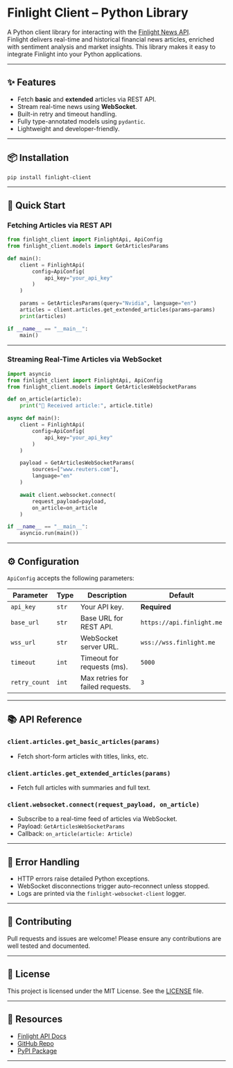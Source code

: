 # Finlight Client – Python Library

A Python client library for interacting with the [Finlight News API](https://finlight.me).  
Finlight delivers real-time and historical financial news articles, enriched with sentiment analysis and market insights. This library makes it easy to integrate Finlight into your Python applications.

---

## ✨ Features

- Fetch **basic** and **extended** articles via REST API.
- Stream real-time news using **WebSocket**.
- Built-in retry and timeout handling.
- Fully type-annotated models using `pydantic`.
- Lightweight and developer-friendly.

---

## 📦 Installation

```bash
pip install finlight-client
```

---

## 🚀 Quick Start

### Fetching Articles via REST API

```python
from finlight_client import FinlightApi, ApiConfig
from finlight_client.models import GetArticlesParams

def main():
    client = FinlightApi(
        config=ApiConfig(
            api_key="your_api_key"
        )
    )

    params = GetArticlesParams(query="Nvidia", language="en")
    articles = client.articles.get_extended_articles(params=params)
    print(articles)

if __name__ == "__main__":
    main()
```

---

### Streaming Real-Time Articles via WebSocket

```python
import asyncio
from finlight_client import FinlightApi, ApiConfig
from finlight_client.models import GetArticlesWebSocketParams

def on_article(article):
    print("📨 Received article:", article.title)

async def main():
    client = FinlightApi(
        config=ApiConfig(
            api_key="your_api_key"
        )
    )

    payload = GetArticlesWebSocketParams(
        sources=["www.reuters.com"],
        language="en"
    )

    await client.websocket.connect(
        request_payload=payload,
        on_article=on_article
    )

if __name__ == "__main__":
    asyncio.run(main())
```

---

## ⚙️ Configuration

`ApiConfig` accepts the following parameters:

| Parameter     | Type  | Description                      | Default                   |
| ------------- | ----- | -------------------------------- | ------------------------- |
| `api_key`     | `str` | Your API key.                    | **Required**              |
| `base_url`    | `str` | Base URL for REST API.           | `https://api.finlight.me` |
| `wss_url`     | `str` | WebSocket server URL.            | `wss://wss.finlight.me`   |
| `timeout`     | `int` | Timeout for requests (ms).       | `5000`                    |
| `retry_count` | `int` | Max retries for failed requests. | `3`                       |

---

## 📚 API Reference

### `client.articles.get_basic_articles(params)`

- Fetch short-form articles with titles, links, etc.

### `client.articles.get_extended_articles(params)`

- Fetch full articles with summaries and full text.

### `client.websocket.connect(request_payload, on_article)`

- Subscribe to a real-time feed of articles via WebSocket.
- Payload: `GetArticlesWebSocketParams`
- Callback: `on_article(article: Article)`

---

## 🧯 Error Handling

- HTTP errors raise detailed Python exceptions.
- WebSocket disconnections trigger auto-reconnect unless stopped.
- Logs are printed via the `finlight-websocket-client` logger.

---

## 🤝 Contributing

Pull requests and issues are welcome!
Please ensure any contributions are well tested and documented.

---

## 📄 License

This project is licensed under the MIT License. See the [LICENSE](LICENSE) file.

---

## 🔗 Resources

- [Finlight API Docs](https://docs.finlight.me)
- [GitHub Repo](https://github.com/jubeiargh/finlight-client-py)
- [PyPI Package](https://pypi.org/project/finlight-client)

---
